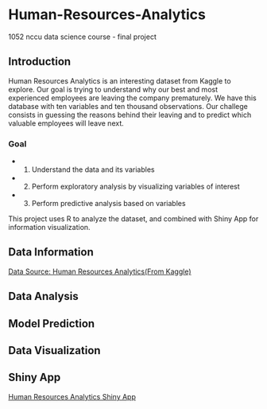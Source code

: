 # Human-Resources-Analytics
1052 nccu data science course - final project

## Introduction
Human Resources Analytics is an interesting dataset from Kaggle to explore. Our goal is trying to understand why our best and most experienced employees are leaving the company prematurely. We have this database with ten variables and ten thousand observations. Our challege consists in guessing the reasons behind their leaving and to predict which valuable employees will leave next.

### Goal
* 1. Understand the data and its variables
* 2. Perform exploratory analysis by visualizing variables of interest
* 3. Perform predictive analysis based on variables

This project uses R to analyze the dataset, and combined with Shiny App for information visualization.

## Data Information
[Data Source: Human Resources Analytics(From Kaggle)](https://www.kaggle.com/ludobenistant/hr-analytics)

## Data Analysis

## Model Prediction

## Data Visualization

## Shiny App
[Human Resources Analytics Shiny App](https://tammykanshiny.shinyapps.io/human_resources_analytics/)
